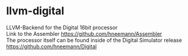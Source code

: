 # llvm-digital  

LLVM-Backend for the Digital 16bit processor   
Link to the Assembler https://github.com/hneemann/Assembler  
The processor itself can be found inside of the Digital Simulator release https://github.com/hneemann/Digital

